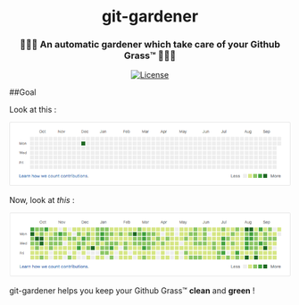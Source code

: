<h1 align="center">git-gardener</h1>
<h3 align="center">🌱🌱🌱 An automatic gardener which take care of your Github Grass™ 🌱🌱🌱 </h3>

<div align="center">
  <!-- License -->
  <a href="https://raw.githubusercontent.com/brocessing/bro-start/master/LICENSE">
    <img src="https://img.shields.io/badge/license-MIT-blue.svg?style=flat-square" alt="License" />
  </a>
</div>

##Goal

Look at this : 

![bad grass](github-grass-1.png)

Now, look at *this* : 

![good-grass](github-grass-2.png)

git-gardener helps you keep your Github Grass™ **clean** and **green** !